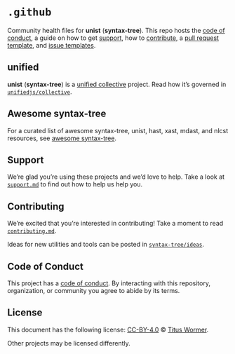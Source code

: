 # `.github`

Community health files for **unist** (**syntax-tree**).
This repo hosts the [code of conduct][coc], a guide on how to get [support][],
how to [contribute][], a [pull request template][pr], and [issue
templates][issue].

## unified

**unist** (**syntax-tree**) is a [unified collective][unified] project.
Read how it’s governed in [`unifiedjs/collective`][collective].

## Awesome syntax-tree

For a curated list of awesome syntax-tree, unist, hast, xast, mdast, and nlcst
resources, see [awesome syntax-tree][awesome].

## Support

We’re glad you’re using these projects and we’d love to help.
Take a look at [`support.md`][support] to find out how to help us help you.

## Contributing

We’re excited that you’re interested in contributing!
Take a moment to read [`contributing.md`][contribute].

Ideas for new utilities and tools can be posted in [`syntax-tree/ideas`][ideas].

## Code of Conduct

This project has a [code of conduct][coc].
By interacting with this repository, organization, or community you agree to
abide by its terms.

## License

This document has the following license:
[CC-BY-4.0][license] © [Titus Wormer][author].

Other projects may be licensed differently.

<!-- Definitions -->

[license]: https://creativecommons.org/licenses/by/4.0/

[author]: http://wooorm.com

[coc]: code-of-conduct.md

[contribute]: contributing.md

[support]: support.md

[awesome]: https://github.com/syntax-tree/awesome-syntax-tree

[ideas]: https://github.com/syntax-tree/ideas

[pr]: .github/pull-request-template.md

[issue]: .github/ISSUE_TEMPLATE

[unified]: https://github.com/unifiedjs

[collective]: https://github.com/unifiedjs/collective
